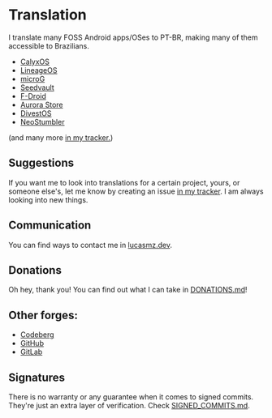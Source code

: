 # Translation
I translate many FOSS Android apps/OSes to PT-BR, making many of them accessible to Brazilians.

  * [CalyxOS](https://calyxos.org)
  * [LineageOS](https://lineageos.org)
  * [microG](https://microg.org)
  * [Seedvault](https://github.com/seedvault-app/seedvault)
  * [F-Droid](https://f-droid.org)
  * [Aurora Store](https://auroraoss.com)
  * [DivestOS](https://divestos.org/pages/our_apps)
  * [NeoStumbler](https://github.com/mjaakko/NeoStumbler)

(and many more [in my tracker.](https://codeberg.org/lucasmz/translation-suggestions/issues))

## Suggestions
If you want me to look into translations for a certain project, yours, or someone else's, let me know by creating an issue [in my tracker](https://codeberg.org/lucasmz/translation-suggestions/issues). I am always looking into new things.

## Communication
You can find ways to contact me in [lucasmz.dev](https://lucasmz.dev).

## Donations
Oh hey, thank you! You can find out what I can take in [DONATIONS.md](/DONATIONS.md)!

## Other forges:

  * [Codeberg](https://codeberg.org/lucasmz)
  * [GitHub](https://github.com/lucasmz-dev)
  * [GitLab](https://gitlab.com/lucasmz)

## Signatures
There is no warranty or any guarantee when it comes to signed commits. They're just an extra layer of verification. Check [SIGNED_COMMITS.md](/SIGNED_COMMITS.md).
